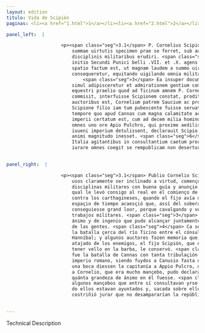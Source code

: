 ```yaml
---
layout: edition
titulo: Vida de Scipión
paginas: <li><a href="1.html">1</a></li><li><a href="2.html">2</a></li><li><a href="3.html">3</a></li><li><a href="4.html">4</a></li><li><a href="5.html">5</a></li><li><a href="6.html">6</a></li><li><a href="7.html">7</a></li><li><a href="8.html">8</a></li><li><a href="9.html">9</a></li><li><a href="10.html">10</a></li><li><a href="11.html">11</a></li><li><a href="12.html">12</a></li><li><a href="13.html">13</a></li><li><a href="14.html">14</a></li><li><a href="15.html">15</a></li><li><a href="16.html">16</a></li><li><a href="17.html">17</a></li><li><a href="18.html">18</a></li><li><a href="19.html">19</a></li><li><a href="20.html">20</a></li><li><a href="21.html">21</a></li><li><a href="22.html">22</a></li><li><a href="23.html">23</a></li><li><a href="24.html">24</a></li><li><a href="25.html">25</a></li><li><a href="26.html">26</a></li><li><a href="27.html">27</a></li><li><a href="28.html">28</a></li><li><a href="29.html">29</a></li><li><a href="30.html">30</a></li><li><a href="31.html">31</a></li><li><a href="32.html">32</a></li><li><a href="33.html">33</a></li><li><a href="34.html">34</a></li><li><a href="35.html">35</a></li><li><a href="36.html">36</a></li><li><a href="37.html">37</a></li><li><a href="38.html">38</a></li><li><a href="39.html">39</a></li><li><a href="40.html">40</a></li><li><a href="41.html">41</a></li><li><a href="42.html">42</a></li><li><a href="43.html">43</a></li><li><a href="44.html">44</a></li><li><a href="45.html">45</a></li><li><a href="46.html">46</a></li><li><a href="47.html">47</a></li><li><a href="48.html">48</a></li><li><a href="49.html">49</a></li><li><a href="50.html">50</a></li><li><a href="51.html">51</a></li><li><a href="52.html">52</a></li><li><a href="53.html">53</a></li><li><a href="54.html">54</a></li><li><a href="55.html">55</a></li><li><a href="56.html">56</a></li><li><a href="57.html">57</a></li><li><a href="58.html">58</a></li><li><a href="59.html">59</a></li><li><a href="60.html">60</a></li><li><a href="61.html">61</a></li><li><a href="62.html">62</a></li><li><a href="63.html">63</a></li><li><a href="64.html">64</a></li><li><a href="65.html">65</a></li><li><a href="66.html">66</a></li><li><a href="67.html">67</a></li><li><a href="68.html">68</a></li><li><a href="69.html">69</a></li><li><a href="70.html">70</a></li><li><a href="71.html">71</a></li><li><a href="72.html">72</a></li><li><a href="73.html">73</a></li><li><a href="74.html">74</a></li>

panel_left:  |

                    <p><span class="seg">3.1</span> P. Cornelius Scipio iam inde a pueritia cum eximiae indolis et
                        summae uirtutis specimen prae se ferret, sub auspicio patris coepit
                        disciplinis militaribus erudiri. <span class="seg">2</span> Ductus est enim in castra
                        initio Secundi Punici belli .VII. et .X. agens annum, ac breuis temporis
                        spatio factum est, ut magnam laudem a summo uiro et ab exercitu
                        consequeretur, equitando uigilando omnia militari labore tolerando.
                            <span class="seg">3</span> Ea insuper documenta animi atque ingenii dedit, ut gratiam
                        simul adipisceretur et admirationem gentium commoueret. <span class="seg">4</span> Nam
                        equestri praelio quod ad Ticinum amnem P. Cornelius consul cum Hanniable
                        commisit, interfuisse Scipionem constat, proditumque memoriae a quibusdam
                        auctoribus est, Cornelium patrem Saucium ac prope ab hostibus circumuentum a
                        Scipione filio iam tum pubescente fuisse seruatum. <span class="seg">5</span> Eo deinde
                        tempore quo apud Cannas cum magna calamitate ac prope pernicie Romani
                        imperii certatum est, cum ad decem milia hominum Cannusium perfugissent et
                        omnes uno ore Apio Pulchro, qui proxime aedilis fuerat, P. Cornelio admodum
                        iuueni imperium detulissent, declarauit Scipio quanta sibi uirtus quantaque
                        animi magnitudo inesset. <span class="seg">6</span> Nam quibusdam iuuenibus de relinquenda
                        Italia agitantibus in consultantium caetum prorupit ac, stricto gladio,
                        iurare omnes coegit se rempublicam non deserturos.</p>
                

panel_right:  |

                    <p><span class="seg">3.1</span> Publio Cornelio Scipión, desde su puericia, mostrando en sus
                        usos claramente ser inclinado a virtud, començó aver enseñança en las
                        disciplinas militares con buena guía y anunçio de su padre; <span class="seg">2</span> el
                        qual le levó consigo al real en el comienço de la segunda guerra púnica o
                        contra los carthagineses, quando el fijo avía diez y siete años. Y en breve
                        espaçio de tiempo acaesçió que, assí del soberano capitán como del exérçito,
                        conseguiesse grand loor, porque cavalgando y velando y sofriendo todos los
                        trabajos militares. <span class="seg">3</span> Allende d'esto, añadió tales enseñanças de
                        ánimo y de ingenio que pudo alcançar juntamente graçia y aquistó admiraçión
                        de las gentes. <span class="seg">4</span> Ca se sabe aver intervenido Scipión quando fue
                        la batalla çerca del río Ticino entre el cónsul Cornelio, su padre, y
                        Hanníbal; y algunos auctores fazen memoria que, ferido el padre y quasi
                        atajado de los enemigos, el fijo Scipión, que entonçes [182r,b] començava
                        tener vello en la barba, le conservó. <span class="seg">5</span> Y después en tiempo que
                        fue la batalla de Cannas con tanta tribulaçión y quasi destruyçión del
                        imperio romano, siendo fuydos a Canusio fasta diez mill ombres, y todos a
                        una boca diessen la capitanía a Appio Pulcro, que avía entonces sido edil, y
                        a Cornelio, que era mucho mançebo, pudo declarar Scipión quánta virtud y
                        quánta grandeza de ánimo en él fuesse. <span class="seg">6</span> Porque se avían juntado
                        algunos mançebos que entre sí consultavan yrse de Ytalia y súbitamente vino
                        do ellos estavan ayuntados y, sacada sobre ellos la espada en su mano, los
                        costriñió jurar que no desampararían la república.</p>
                

---
```


Technical Description 